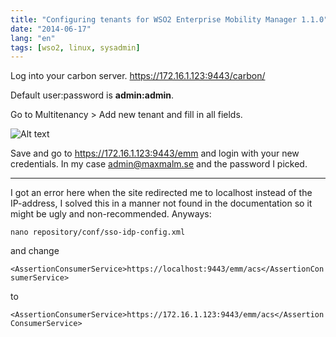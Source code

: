 ```yaml
---
title: "Configuring tenants for WSO2 Enterprise Mobility Manager 1.1.0"
date: "2014-06-17"
lang: "en"
tags: [wso2, linux, sysadmin]
---
```


Log into your carbon server. https://172.16.1.123:9443/carbon/

Default user:password is **admin:admin**.

Go to Multitenancy > Add new tenant and fill in all fields.

![Alt text](http://i.imgur.com/kWBkxEL.png)

Save and go to https://172.16.1.123:9443/emm and login with your new credentials. In my case admin@maxmalm.se and the password I picked.

---

I got an error here when the site redirected me to localhost instead of the IP-address, I solved this in a manner not found in the documentation so it might be ugly and non-recommended. Anyways:

`nano repository/conf/sso-idp-config.xml`

and change

`<AssertionConsumerService>https://localhost:9443/emm/acs</AssertionConsumerService>`

to

`<AssertionConsumerService>https://172.16.1.123:9443/emm/acs</AssertionConsumerService>`
